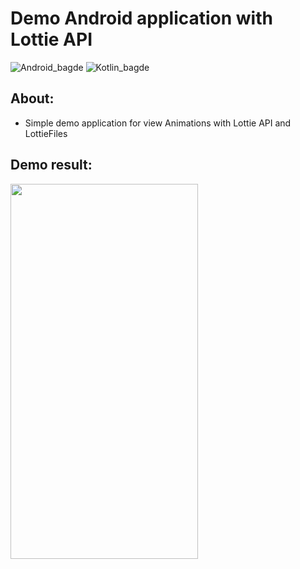 # Demo Android application with Lottie API
![Android_bagde](https://img.shields.io/badge/Android-3DDC84?style=for-the-badge&logo=android&logoColor=white) ![Kotlin_bagde](https://img.shields.io/badge/Kotlin-0095D5?&style=for-the-badge&logo=kotlin&logoColor=white)

## About:
- Simple demo application for view Animations with Lottie API and LottieFiles

## Demo result:
<img src="https://github.com/michellebritoo/demoAndroid-lottie-api/blob/master/forReadme/demoLottie.gif" width="300" height="600">
